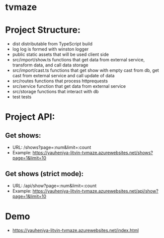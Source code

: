 # tvmaze

# Project Structure:

- dist                    distributable from TypeScript build
- log                     log is formed with winston logger
- public                  static assets that will be used client side
- src/import/show.ts      functions that get data from external service, transform data, and call data storage
- src/import/cast.ts      functions that get show with empty cast from db, get cast from external service and call update of data
- src/routes              functions that process httprequests  
- src/service             function that get data from external service
- src/storage             functions that interact with db
- test                    tests



# Project API:

## Get shows:
- URL: /shows?page=:num&limit=:count 
- Example: https://yauheniya-litvin-tvmaze.azurewebsites.net/shows?page=1&limit=10

## Get shows (strict mode):
- URL: /api/show?page=:num&limit=:count 
- Example: https://yauheniya-litvin-tvmaze.azurewebsites.net/api/show?page=1&limit=10

# Demo
- https://yauheniya-litvin-tvmaze.azurewebsites.net/index.html